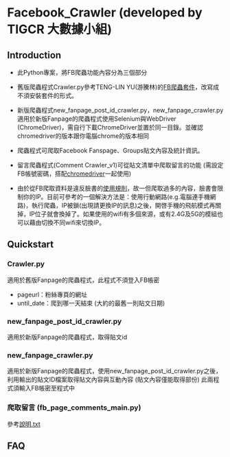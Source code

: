 # Facebook_Crawler (developed by TIGCR 大數據小組)

## Introduction
* 此Python專案，將FB爬蟲功能內容分為三個部分
* 舊版爬蟲程式Crawler.py參考TENG-LIN YU(游騰林)的[FB爬蟲套件](https://github.com/TLYu0419/facebook_crawler)，改寫成不須安裝套件的形式。
* 新版爬蟲程式new_fanpage_post_id_crawler.py，new_fanpage_crawler.py適用於新版Fanpage的爬蟲程式使用Selenium與WebDriver (ChromeDriver)，需自行下載ChromeDriver並置於同一目錄。並確認chromedriver的版本跟你電腦chrome的版本相同
* 爬蟲程式可爬取Facebook Fanspage、Groups貼文內容及統計資訊。
* 留言爬蟲程式(Comment Crawler_v1)可從貼文清單中爬取留言的功能 (需設定FB帳號密碼，搭配[chromedriver](https://chromedriver.chromium.org/)一起使用)

* 由於從FB爬取資料是違反臉書的[使用規則](https://about.fb.com/news/2021/04/how-we-combat-scraping/)，故一但爬取過多的內容，臉書會限制你的IP。目前可參考的一個解決方法是：使用行動網路(e.g.電腦連手機網路)，執行爬蟲，IP被鎖(出現請更換IP的訊息)之後，開啓手機的飛航模式再關掉，IP位子就會換掉了。如果使用的wifi有多個來源，或有2.4G及5G的模組也可以藉由切換不同wifi來切換IP。


## Quickstart
### Crawler.py 
適用於舊版Fanpage的爬蟲程式，此程式不須登入FB帳密
* pageurl：粉絲專頁的網址
* until_date：爬到哪一天結束 (大約的最舊一則貼文日期)

### new_fanpage_post_id_crawler.py 
適用於新版Fanpage的爬蟲程式，取得貼文id
### new_fanpage_crawler.py 
適用於新版Fanpage的爬蟲程式，使用new_fanpage_post_id_crawler.py之後，利用輸出的貼文ID檔案取得貼文內容與互動內容 (貼文內容僅能取得部份)
此兩程式須輸入FB帳密至程式中

### 爬取留言 (fb_page_comments_main.py)
參考[說明.txt](https://github.com/TIGCR/Facebook_Crawler/blob/main/Comment%20Crawler_v1/%E8%AA%AA%E6%98%8E.txt)

## FAQ
